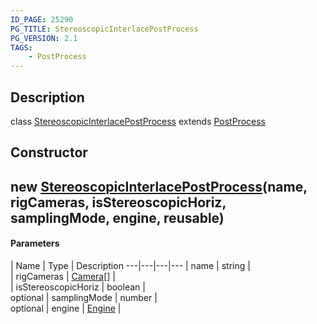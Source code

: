```yaml
---
ID_PAGE: 25290
PG_TITLE: StereoscopicInterlacePostProcess
PG_VERSION: 2.1
TAGS:
    - PostProcess
---
```

## Description

class [StereoscopicInterlacePostProcess](/classes/2.5/StereoscopicInterlacePostProcess) extends [PostProcess](/classes/2.5/PostProcess)



## Constructor

## new [StereoscopicInterlacePostProcess](/classes/2.5/StereoscopicInterlacePostProcess)(name, rigCameras, isStereoscopicHoriz, samplingMode, engine, reusable)



#### Parameters
 | Name | Type | Description
---|---|---|---
 | name | string |     
 | rigCameras | [Camera](/classes/2.5/Camera)[] |  
 | isStereoscopicHoriz | boolean |     
optional | samplingMode | number |  
optional | engine | [Engine](/classes/2.5/Engine) |  
